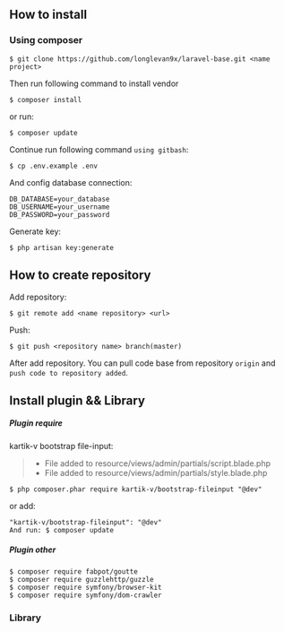 ## How to install

### Using composer
    $ git clone https://github.com/longlevan9x/laravel-base.git <name project>
    
Then run following command to install vendor

    $ composer install
or run:
 
    $ composer update 

Continue run following command `using gitbash`:

    $ cp .env.example .env

And config database connection:
    
    DB_DATABASE=your_database
    DB_USERNAME=your_username
    DB_PASSWORD=your_password

Generate key:

    $ php artisan key:generate     
## How to create repository
Add repository:
    
    $ git remote add <name repository> <url>
    
Push: 
    
    $ git push <repository name> branch(master)
    
After add repository. You can pull code base from repository `origin` and `push code to repository added`. 
## Install plugin && Library
##### Plugin require
kartik-v bootstrap file-input:
> - File added to resource/views/admin/partials/script.blade.php  
> - File added to resource/views/admin/partials/style.blade.php  

    $ php composer.phar require kartik-v/bootstrap-fileinput "@dev"
    
or add:

    "kartik-v/bootstrap-fileinput": "@dev"
    And run: $ composer update 
     
##### Plugin other
    $ composer require fabpot/goutte
    $ composer require guzzlehttp/guzzle
    $ composer require symfony/browser-kit
    $ composer require symfony/dom-crawler
    
### Library